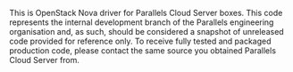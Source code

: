 This is OpenStack Nova driver for Parallels Cloud Server boxes. This code
represents the internal development branch of the Parallels engineering
organisation and, as such, should be considered a snapshot of unreleased code
provided for reference only.  To receive fully tested and packaged production
code, please contact the same source you obtained Parallels Cloud Server from.
